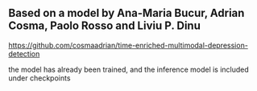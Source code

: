 ## Based on a model by Ana-Maria Bucur, Adrian Cosma, Paolo Rosso and Liviu P. Dinu

https://github.com/cosmaadrian/time-enriched-multimodal-depression-detection

the model has already been trained, and the inference model is included under checkpoints
